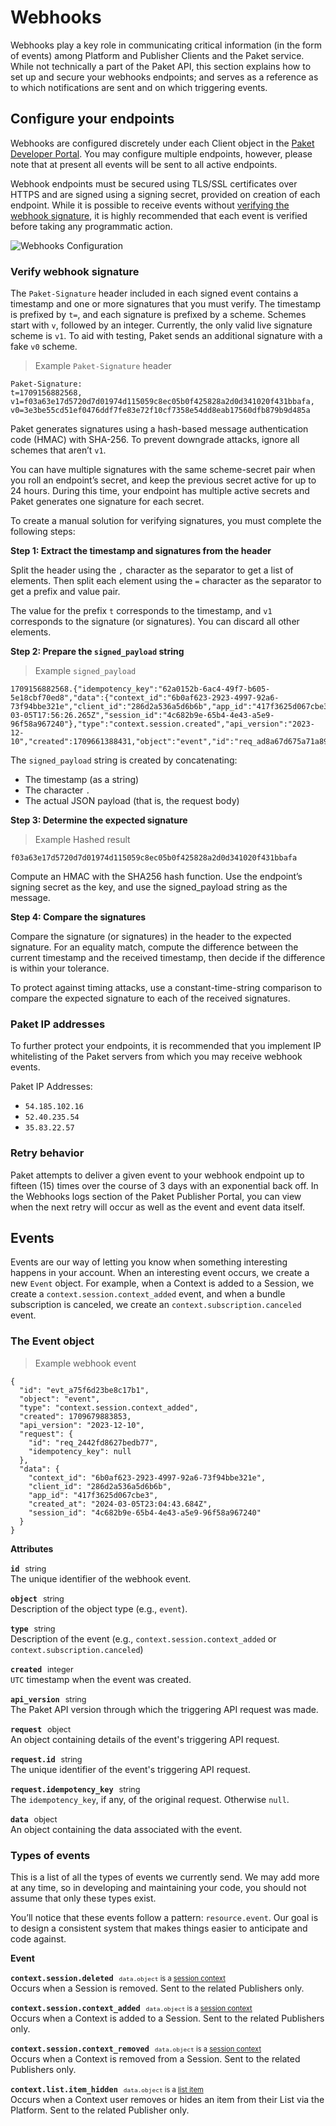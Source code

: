 # Webhooks

Webhooks play a key role in communicating critical information (in the form of events) among Platform and Publisher Clients and the Paket service. While not technically a part of the Paket API, this section explains how to set up and secure your webhooks endpoints; and serves as a reference as to which notifications are sent and on which triggering events.

## Configure your endpoints

Webhooks are configured discretely under each Client object in the [Paket Developer Portal](https://developer.paket.tv). You may configure multiple endpoints, however, please note that at present all events will be sent to all active endpoints.

Webhook endpoints must be secured using TLS/SSL certificates over HTTPS and are signed using a signing secret, provided on creation of each endpoint. While it is possible to receive events without [verifying the webhook signature](#webhooks-configure-your-endpoints-verify-webhook-signature), it is highly recommended that each event is verified before taking any programmatic action.

![Webhooks Configuration](webhooks.png)

### Verify webhook signature

The `Paket-Signature` header included in each signed event contains a timestamp and one or more signatures that you must verify. The timestamp is prefixed by `t=`, and each signature is prefixed by a scheme. Schemes start with `v`, followed by an integer. Currently, the only valid live signature scheme is `v1`. To aid with testing, Paket sends an additional signature with a fake `v0` scheme.

> Example `Paket-Signature` header

```
Paket-Signature:
t=1709156882568,
v1=f03a63e17d5720d7d01974d115059c8ec05b0f425828a2d0d341020f431bbafa,
v0=3e3be55cd51ef0476ddf7fe83e72f10cf7358e54dd8eab17560dfb879b9d485a
```

Paket generates signatures using a hash-based message authentication code (HMAC) with SHA-256. To prevent downgrade attacks, ignore all schemes that aren’t `v1`.

You can have multiple signatures with the same scheme-secret pair when you roll an endpoint’s secret, and keep the previous secret active for up to 24 hours. During this time, your endpoint has multiple active secrets and Paket generates one signature for each secret.

To create a manual solution for verifying signatures, you must complete the following steps:

**Step 1: Extract the timestamp and signatures from the header**

Split the header using the `,` character as the separator to get a list of elements. Then split each element using the `=` character as the separator to get a prefix and value pair.

The value for the prefix `t` corresponds to the timestamp, and `v1` corresponds to the signature (or signatures). You can discard all other elements.

**Step 2: Prepare the `signed_payload` string**

> Example  `signed_payload`

```
1709156882568.{"idempotency_key":"62a0152b-6ac4-49f7-b605-5e18cbf70ed8","data":{"context_id":"6b0af623-2923-4997-92a6-73f94bbe321e","client_id":"286d2a536a5d6b6b","app_id":"417f3625d067cbe3","created_at":"2024-03-05T17:56:26.265Z","session_id":"4c682b9e-65b4-4e43-a5e9-96f58a967240"},"type":"context.session.created","api_version":"2023-12-10","created":1709661388431,"object":"event","id":"req_ad8a67d675a71a89"}
```

The `signed_payload` string is created by concatenating:

- The timestamp (as a string)
- The character `.`
- The actual JSON payload (that is, the request body)

**Step 3: Determine the expected signature**

> Example Hashed result

```
f03a63e17d5720d7d01974d115059c8ec05b0f425828a2d0d341020f431bbafa
```

Compute an HMAC with the SHA256 hash function. Use the endpoint’s signing secret as the key, and use the signed_payload string as the message.

**Step 4: Compare the signatures**

Compare the signature (or signatures) in the header to the expected signature. For an equality match, compute the difference between the current timestamp and the received timestamp, then decide if the difference is within your tolerance.

To protect against timing attacks, use a constant-time-string comparison to compare the expected signature to each of the received signatures.

<!-- ### Monitoring endpoints

Add section when dashboard monitoring goes live. -->

### Paket IP addresses

To further protect your endpoints, it is recommended that you implement IP whitelisting of the Paket servers from which you may receive webhook events.

Paket IP Addresses:

- `54.185.102.16`
- `52.40.235.54`
- `35.83.22.57`

### Retry behavior

Paket attempts to deliver a given event to your webhook endpoint up to fifteen (15) times over the course of 3 days with an exponential back off. In the Webhooks logs section of the Paket Publisher Portal, you can view when the next retry will occur as well as the event and event data itself.

## Events

Events are our way of letting you know when something interesting happens in your account. When an interesting event occurs, we create a new `Event` object. For example, when a Context is added to a Session, we create a `context.session.context_added` event, and when a bundle subscription is canceled, we create an `context.subscription.canceled` event.

### The Event object

> Example webhook event

```
{
  "id": "evt_a75f6d23be8c17b1",
  "object": "event",
  "type": "context.session.context_added",
  "created": 1709679883853,
  "api_version": "2023-12-10",
  "request": {
    "id": "req_2442fd8627bedb77",
    "idempotency_key": null
  },
  "data": {
    "context_id": "6b0af623-2923-4997-92a6-73f94bbe321e",
    "client_id": "286d2a536a5d6b6b",
    "app_id": "417f3625d067cbe3",
    "created_at": "2024-03-05T23:04:43.684Z",
    "session_id": "4c682b9e-65b4-4e43-a5e9-96f58a967240"
  }
}
```
**Attributes**

**`id`** <span style='margin: 0 5px;font-size:.9em'>string</span>  
The unique identifier of the webhook event.

**`object`** <span style='margin: 0 5px;font-size:.9em'>string</span>  
Description of the object type (e.g., `event`).

**`type`** <span style='margin: 0 5px;font-size:.9em'>string</span>  
Description of the event (e.g., `context.session.context_added` or `context.subscription.canceled`)

**`created`** <span style='margin: 0 5px;font-size:.9em'>integer</span>  
`UTC` timestamp when the event was created. 

**`api_version`** <span style='margin: 0 5px;font-size:.9em'>string</span>  
The Paket API version through which the triggering API request was made.

**`request`** <span style='margin: 0 5px;font-size:.9em'>object</span>  
An object containing details of the event's triggering API request.

**`request.id`** <span style='margin: 0 5px;font-size:.9em'>string</span>  
The unique identifier of the event's triggering API request.

**`request.idempotency_key`** <span style='margin: 0 5px;font-size:.9em'>string</span>  
The `idempotency_key`, if any, of the original request. Otherwise `null`.

**`data`** <span style='margin: 0 5px;font-size:.9em'>object</span>  
An object containing the data associated with the event.

### Types of events

This is a list of all the types of events we currently send. We may add more at any time, so in developing and maintaining your code, you should not assume that only these types exist.

You’ll notice that these events follow a pattern: `resource.event`. Our goal is to design a consistent system that makes things easier to anticipate and code against.

**Event**

**`context.session.deleted`** <span style='margin: 0 5px;font-size:.8em'>`data.object` is a [session context](#core-api-sessions-the-session-context-object)</span>  
Occurs when a Session is removed. Sent to the related Publishers only.

**`context.session.context_added`** <span style='margin: 0 5px;font-size:.8em'>`data.object` is a [session context](#core-api-sessions-the-session-context-object)</span>  
Occurs when a Context is added to a Session. Sent to the related Publishers only.

**`context.session.context_removed`** <span style='margin: 0 5px;font-size:.8em'>`data.object` is a [session context](#core-api-sessions-the-session-context-object)</span>  
Occurs when a Context is removed from a Session. Sent to the related Publishers only.

**`context.list.item_hidden`** <span style='margin: 0 5px;font-size:.8em'>`data.object` is a [list item](#upnext-api-overview-the-list-item-object)</span>  
Occurs when a Context user removes or hides an item from their List via the Platform. Sent to the related Publisher only.
